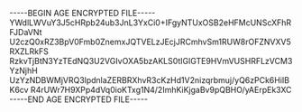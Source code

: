 -----BEGIN AGE ENCRYPTED FILE-----
YWdlLWVuY3J5cHRpb24ub3JnL3YxCi0+IFgyNTUxOSB2eHFMcUNScXFhRFJDaVNt
U2czQ0xRZ3BpV0Fmb0ZnemxJQTVELzJEcjJRCmhvSm1RUW8rOFZNVXV5RXZLRkFS
RzkvTjBtN3YzTEdNQ3U2VGIvOXA5bzAKLS0tIGlGTE9HVmVUSHRFLzVCM3YzNjhH
UzYzNDBWMjVRQ3lpdnlaZERBRXhvR3cKzHd1V2nizqrbmuj/yQ6zPCk6HiIBK6cv
R4rUWr7H9XPp4dVq0ioKTxg1N4/2ImhKiKjgaBv9pQBHO/yAErpEk3XC
-----END AGE ENCRYPTED FILE-----
